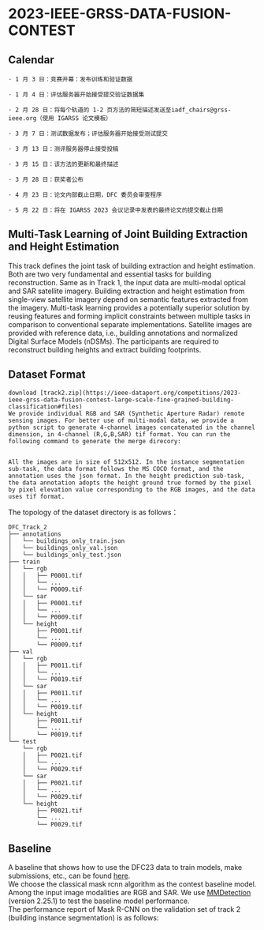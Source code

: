 # 2023-IEEE-GRSS-DATA-FUSION-CONTEST
## Calendar
```
· 1 月 3 日：竞赛开幕：发布训练和验证数据

· 1 月 4 日：评估服务器开始接受提交验证数据集

· 2 月 28 日：将每个轨道的 1-2 页方法的简短描述发送至iadf_chairs@grss-ieee.org（使用 IGARSS 论文模板）

· 3 月 7 日：测试数据发布；评估服务器开始接受测试提交

· 3 月 13 日：测评服务器停止接受投稿

· 3 月 15 日：该方法的更新和最终描述

· 3 月 28 日：获奖者公布

· 4 月 23 日：论文内部截止日期，DFC 委员会审查程序

· 5 月 22 日：将在 IGARSS 2023 会议记录中发表的最终论文的提交截止日期
```

## Multi-Task Learning of Joint Building Extraction and Height Estimation

  This track defines the joint task of building extraction and height estimation. Both are two very fundamental and essential tasks for building reconstruction. Same as in Track 1, the input data are multi-modal optical and SAR satellite imagery. Building extraction and height estimation from single-view satellite imagery depend on semantic features extracted from the imagery. Multi-task learning provides a potentially superior solution by reusing features and forming implicit constraints between multiple tasks in comparison to conventional separate implementations. Satellite images are provided with reference data, i.e., building annotations and normalized Digital Surface Models (nDSMs). The participants are required to reconstruct building heights and extract building footprints.

## Dataset Format
    download [track2.zip](https://ieee-dataport.org/competitions/2023-ieee-grss-data-fusion-contest-large-scale-fine-grained-building-classification#files)  
    We provide individual RGB and SAR (Synthetic Aperture Radar) remote sensing images. For better use of multi-modal data, we provide a python script to generate 4-channel images concatenated in the channel dimension, in 4-channel (R,G,B,SAR) tif format. You can run the following command to generate the merge direcory:


    All the images are in size of 512x512. In the instance segmentation sub-task, the data format follows the MS COCO format, and the annotation uses the json format. In the height prediction sub-task, the data annotation adopts the height ground true formed by the pixel by pixel elevation value corresponding to the RGB images, and the data uses tif format.

The topology of the dataset directory is as follows：

```
DFC_Track_2
├── annotations
│   └── buildings_only_train.json
│   └── buildings_only_val.json
│   └── buildings_only_test.json
├── train
│   └── rgb
│   │   ├── P0001.tif
│   │   └── ...
│   │   └── P0009.tif
│   └── sar
│   │   ├── P0001.tif
│   │   └── ...
│   │   └── P0009.tif
│   └── height
│       ├── P0001.tif
│       └── ...
│       └── P0009.tif
├── val
│   └── rgb
│   │   ├── P0011.tif
│   │   └── ...
│   │   └── P0019.tif
│   └── sar
│   │   ├── P0011.tif
│   │   └── ...
│   │   └── P0019.tif
│   └── height
│       ├── P0011.tif
│       └── ...
│       └── P0019.tif
└── test
    └── rgb
    │   ├── P0021.tif
    │   └── ...
    │   └── P0029.tif
    └── sar
    │   ├── P0021.tif
    │   └── ...
    │   └── P0029.tif
    └── height
        ├── P0021.tif
        └── ...
        └── P0029.tif
```
     
## Baseline
  A baseline that shows how to use the DFC23 data to train models, make submissions, etc., can be found [here](https://github.com/AICyberTeam/DFC2023-baseline).  
  We choose the classical mask rcnn algorithm as the contest baseline model. Among the input image modalities are RGB and SAR. We use [MMDetection](https://github.com/open-mmlab/mmdetection) (version 2.25.1) to test the baseline model performance.  
  The performance report of Mask R-CNN on the validation set of track 2 (building instance segmentation) is as follows:
